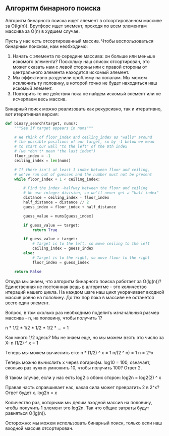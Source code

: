 <h2>Алгоритм бинарного поиска</h2>
Алгоритм бинарного поиска ищет элемент в отсортированном массиве за O(lg(n)).
Брутфорс ищет элемент, проходя по всем элементам массива за O(n) в худшем случае.

Пусть у нас есть отсортированный массив. Чтобы воспользоваться бинарным поиском, нам необходимо:
1. Начать с элемента по середине массива: он больше или меньше искомого элемента? Поскольку наш список отсортирован,
это может сказать нам с левой стороны или с правой стороны от центрального элемента находится искомый элемент.
2. Мы эффективно разделили проблему на попалам. Мы можем исключить ту половину, в которой точно не будет находиться
наш искомый элемент.
3. Повторить те же действия пока не найдем искомый элемент или не исчерпаем весь массив.

Бинарный поиск можно реализовать как рекурсивно, так и итеративно, вот итеративная версия:

```python
def binary_search(target, nums):
    """See if target appears in nums"""

    # We think of floor_index and ceiling_index as "walls" around
    # the possible positions of our target, so by -1 below we mean
    # to start our wall "to the left" of the 0th index
    # (we *don't* mean "the last index")
    floor_index = -1
    ceiling_index = len(nums)

    # If there isn't at least 1 index between floor and ceiling,
    # we've run out of guesses and the number must not be present
    while floor_index + 1 < ceiling_index:

        # Find the index ~halfway between the floor and ceiling
        # We use integer division, so we'll never get a "half index"
        distance = ceiling_index - floor_index
        half_distance = distance // 2
        guess_index = floor_index + half_distance

        guess_value = nums[guess_index]

        if guess_value == target:
            return True

        if guess_value > target:
            # Target is to the left, so move ceiling to the left
            ceiling_index = guess_index
        else:
            # Target is to the right, so move floor to the right
            floor_index = guess_index

    return False

```

Откуда мы знаем, что алгоритм бинарного поиска работает за O(lg(n))?
Единственная не постоянная вещь в алгоритме - это количество итераций нашего цикла. На каждом шаге наш цикл
укорачивает входной массив ровно на половину. До тех пор пока в массиве не останется всего один элемент.

Вопрос, в том сколько раз необходимо поделить изначальный размер массива - n, на половину, чтобы получить 1?

n * 1/2 * 1/2 * 1/2 * 1/2 * ... = 1

Как много 1/2 здесь? Мы не знаем еще, но мы можем взять это число за Х:
n (1/2) ^ х = 1

Теперь мы можем вычислить его:
n * (1/2) ^ x = 1
n/(2 ^ n) = 1
n = 2^x

Теперь можно вычислить х через логарифм. log10 = 100, означает, сколько раз нужно умножить 10, чтобы получить 100?
Ответ 2.

В таком случае, если у нас есть log2 с обоих сторон:
log2n = log2(2) ^ x

Правая часть справшивает нас, какая сила может превратить 2 в 2^x? Ответ будет х.
log2n = x

Количество раз, которыми мы делим входной массив на половину, чтобы получить 1 элемент это log2n.
Так что общие затраты будут равняться O(lg(n)).

Осторожно: мы можем использовать бинарный поиск, только если наш входной массив отсортирован.
